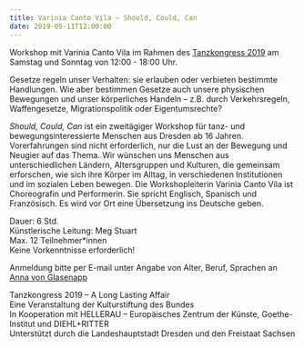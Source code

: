 ```yaml
---
title: Varinia Canto Vila – Should, Could, Can
date: 2019-05-11T12:00:00
---
```


Workshop mit Varinia Canto Vila im Rahmen des [Tanzkongress 2019](http://www.tanzkongress2019.de) am Samstag und Sonntag von 12:00 - 18:00 Uhr.

Gesetze regeln unser Verhalten: sie erlauben oder verbieten bestimmte Handlungen.
Wie aber bestimmen Gesetze auch unsere physischen Bewegungen und unser körperliches
Handeln – z.B. durch Verkehrsregeln, Waffengesetze, Migrationspolitik oder Eigentumsrechte?

*Should, Could, Can* ist ein zweitägiger Workshop für tanz- und bewegungsinteressierte Menschen
aus Dresden ab 16 Jahren. Vorerfahrungen sind nicht erforderlich, nur die Lust an der Bewegung
und Neugier auf das Thema. Wir wünschen uns Menschen aus unterschiedlichen Ländern, Altersgruppen
und Kulturen, die gemeinsam erforschen, wie sich ihre Körper im Alltag, in verschiedenen Institutionen
und im sozialen Leben bewegen. Die Workshopleiterin Varinia Canto Vila ist Choreografin und Performerin.
Sie spricht Englisch, Spanisch und Französisch. Es wird vor Ort eine Übersetzung ins Deutsche geben.

Dauer: 6 Std.<br/>
Künstlerische Leitung: Meg Stuart<br/>
Max. 12 Teilnehmer\*innen<br/>
Keine Vorkenntnisse erforderlich!

Anmeldung bitte per E-mail unter Angabe von Alter, Beruf, Sprachen an [Anna von Glasenapp](mailto:a.vonglasenapp@tanzkongress2019.de)

Tanzkongress 2019 – A Long Lasting Affair<br/>
Eine Veranstaltung der Kulturstiftung des Bundes<br/>
In Kooperation mit HELLERAU – Europäisches Zentrum der Künste, Goethe-Institut und DIEHL+RITTER<br/>
Unterstützt durch die Landeshauptstadt Dresden und den Freistaat Sachsen

